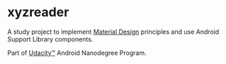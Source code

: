 # xyzreader

A study project to implement [Material Design](https://www.google.com/design/spec/material-design/introduction.html) principles and use Android Support Library components.
 
Part of [Udacity&trade;](https://www.udacity.com) Android Nanodegree Program.